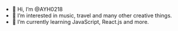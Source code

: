 - 👋 Hi, I’m @AYH0218
- 👀 I’m interested in music, travel and many other creative things.
- 🌱 I’m currently learning JavaScript, React.js and more.

<!---
AYH0218/AYH0218 is a ✨ special ✨ repository because its `README.md` (this file) appears on your GitHub profile.
You can click the Preview link to take a look at your changes.
--->
